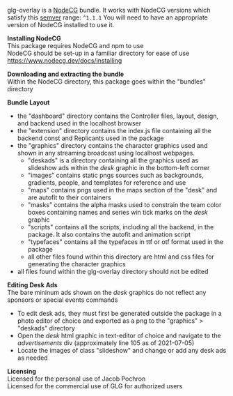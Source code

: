 glg-overlay is a [NodeCG](http://github.com/nodecg/nodecg) bundle. 
It works with NodeCG versions which satisfy this [semver](https://docs.npmjs.com/getting-started/semantic-versioning) range: `^1.1.1`
You will need to have an appropriate version of NodeCG installed to use it.

**Installing NodeCG** <br>
This package requires NodeCG and npm to use <br>
NodeCG should be set-up in a familiar directory for ease of use <br>
https://www.nodecg.dev/docs/installing

**Downloading and extracting the bundle** <br>
Within the NodeCG directory, this package goes within the "bundles" directory

**Bundle Layout** <br>

- the "dashboard" directory contains the Controller files, layout, design, and backend used in the localhost browser
- the "extension" directory contains the index.js file containing all the backend const and Replicants used in the package
- the "graphics" directory contains the character graphics used and shown in any streaming broadcast using localhost webpages.
  - "deskads" is a directory containing all the graphics used as slideshow ads within the *desk* graphic in the bottom-left corner
  - "images" contains static pngs sources such as backgrounds, gradients, people, and templates for reference and use
  - "maps" contains pngs used in the maps section of the "desk" and are autofit to their containers
  - "masks" contains the alpha masks used to constrain the team color boxes containing names and series win tick marks on the *desk* graphic
  - "scripts" contains all the scripts, including all the backend, in the package. It also contains the autofit and animation script
  - "typefaces" contains all the typefaces in ttf or otf format used in the package
  - all other files found within this directory are html and css files for generating the character graphics
- all files found within the glg-overlay directory should not be edited

**Editing Desk Ads** <br>
The bare mininum ads shown on the *desk* graphics do not reflect any sponsors or special events commands

- To edit desk ads, they must first be generated outside the package in a photo editor of choice and exported as a png to the "graphics" > "deskads" directory
- Open the *desk* html graphic in text-editor of choice and navigate to the *advertisements* div (approximately line 105 as of 2021-07-05)
- Locate the images of class "slideshow" and change or add any desk ads as needed


**Licensing** <br>
Licensed for the personal use of Jacob Pochron <br>
Licensed for the commercial use of GLG for authorized users

